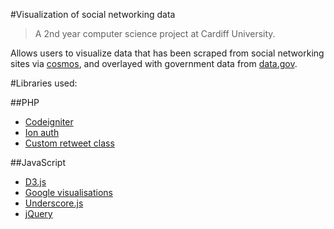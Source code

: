 #Visualization of social networking data

>A 2nd year computer science project at Cardiff University.

Allows users to visualize data that has been scraped from social networking sites via
[cosmos](http://www.cs.cf.ac.uk/cosmos/ "cosmos"), and overlayed with government data from [data.gov](http://data.gov.uk/ "data.gov").

#Libraries used:

##PHP
- [Codeigniter](http://ellislab.com/codeigniter "Codeigniter")
- [Ion auth](http://benedmunds.com/ion_auth/ "ion auth")
- [Custom retweet class](https://github.com/jawrainey/visualisation/blob/master/application/libraries/retweet.php "Most retweeted tweet by location")

##JavaScript
- [D3.js](http://d3js.org/ "d3.js")
- [Google visualisations](https://developers.google.com/chart/ "Google visualisations")
- [Underscore.js](http://underscorejs.org/ "Underscore.js")
- [jQuery](http://jquery.com/ "jQuery")
